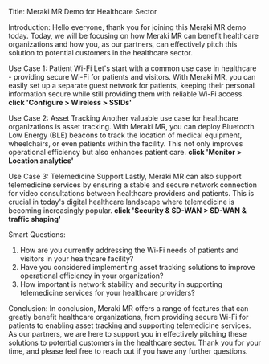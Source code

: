 Title: Meraki MR Demo for Healthcare Sector

Introduction:
Hello everyone, thank you for joining this Meraki MR demo today. Today, we will be focusing on how Meraki MR can benefit healthcare organizations and how you, as our partners, can effectively pitch this solution to potential customers in the healthcare sector.

Use Case 1: Patient Wi-Fi
Let's start with a common use case in healthcare - providing secure Wi-Fi for patients and visitors. With Meraki MR, you can easily set up a separate guest network for patients, keeping their personal information secure while still providing them with reliable Wi-Fi access. **click 'Configure > Wireless > SSIDs'**

Use Case 2: Asset Tracking
Another valuable use case for healthcare organizations is asset tracking. With Meraki MR, you can deploy Bluetooth Low Energy (BLE) beacons to track the location of medical equipment, wheelchairs, or even patients within the facility. This not only improves operational efficiency but also enhances patient care. **click 'Monitor > Location analytics'**

Use Case 3: Telemedicine Support
Lastly, Meraki MR can also support telemedicine services by ensuring a stable and secure network connection for video consultations between healthcare providers and patients. This is crucial in today's digital healthcare landscape where telemedicine is becoming increasingly popular. **click 'Security & SD-WAN > SD-WAN & traffic shaping'**

Smart Questions:
1. How are you currently addressing the Wi-Fi needs of patients and visitors in your healthcare facility?
2. Have you considered implementing asset tracking solutions to improve operational efficiency in your organization?
3. How important is network stability and security in supporting telemedicine services for your healthcare providers?

Conclusion:
In conclusion, Meraki MR offers a range of features that can greatly benefit healthcare organizations, from providing secure Wi-Fi for patients to enabling asset tracking and supporting telemedicine services. As our partners, we are here to support you in effectively pitching these solutions to potential customers in the healthcare sector. Thank you for your time, and please feel free to reach out if you have any further questions.